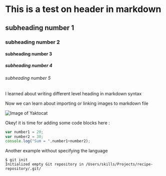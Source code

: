 # This is a test on header in markdown 
## subheading number 1
### subheading number 2
#### subheading number 3
##### subheading number 4
###### subheading number 5

I learned about writing different level heading in markdown syntax

Now we can learn about importing or linking images to markdown file

![Image of Yaktocat](https://octodex.github.com/images/yaktocat.png)

Okey! it is time for adding some code blocks here :

```javascript
var number1 = 20;
var number2 = 30;
console.log("Sum = ",number1+number2);
```
Another example without specifying the language
```
$ git init
Initialized empty Git repository in /Users/skills/Projects/recipe-repository/.git/
```
